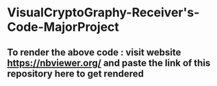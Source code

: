 # VisualCryptoGraphy-Receiver's-Code-MajorProject

## To render the above code : visit website  https://nbviewer.org/ and paste the link of this repository here to get rendered
